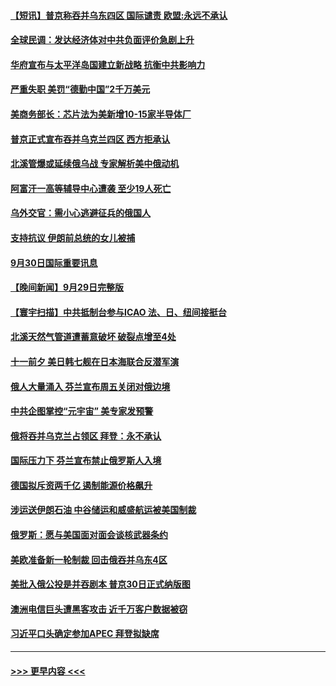 #### [【短讯】普京称吞并乌东四区 国际谴责 欧盟:永远不承认](../pages/prog202/a103540787.md?t=10010250) 
#### [全球民调：发达经济体对中共负面评价急剧上升](../pages/prog202/a103540769.md?t=10010250) 
#### [华府宣布与太平洋岛国建立新战略 抗衡中共影响力](../pages/prog202/a103540680.md?t=10010250) 
#### [严重失职 美罚“德勤中国”2千万美元](../pages/prog202/a103540618.md?t=10010250) 
#### [美商务部长：芯片法为美新增10-15家半导体厂](../pages/prog202/a103540605.md?t=10010250) 
#### [普京正式宣布吞并乌克兰四区 西方拒承认](../pages/prog202/a103540597.md?t=10010250) 
#### [北溪管爆或延续俄乌战 专家解析美中俄动机](../pages/prog202/a103540587.md?t=10010250) 
#### [阿富汗一高等辅导中心遭袭 至少19人死亡](../pages/prog202/a103540499.md?t=10010250) 
#### [乌外交官：需小心逃避征兵的俄国人](../pages/prog202/a103540477.md?t=10010250) 
#### [支持抗议 伊朗前总统的女儿被捕](../pages/prog202/a103540495.md?t=10010250) 
#### [9月30日国际重要讯息](../pages/prog202/a103540480.md?t=10010250) 
#### [【晚间新闻】9月29日完整版](../pages/prog202/a103540302.md?t=10010250) 
#### [【寰宇扫描】中共抵制台参与ICAO 法、日、纽间接挺台](../pages/prog202/a103540344.md?t=10010250) 
#### [北溪天然气管道遭蓄意破坏 破裂点增至4处](../pages/prog202/a103540346.md?t=10010250) 
#### [十一前夕 美日韩七舰在日本海联合反潜军演](../pages/prog202/a103540330.md?t=10010250) 
#### [俄人大量涌入 芬兰宣布周五关闭对俄边境](../pages/prog202/a103540332.md?t=10010250) 
#### [中共企图掌控“元宇宙” 美专家发预警](../pages/prog202/a103540173.md?t=10010250) 
#### [俄将吞并乌克兰占领区 拜登：永不承认](../pages/prog202/a103540134.md?t=10010250) 
#### [国际压力下 芬兰宣布禁止俄罗斯人入境](../pages/prog202/a103540132.md?t=10010250) 
#### [德国拟斥资两千亿 遏制能源价格飙升](../pages/prog202/a103540088.md?t=10010250) 
#### [涉运送伊朗石油 中谷储运和威盛航运被美国制裁](../pages/prog202/a103540020.md?t=10010250) 
#### [俄罗斯：愿与美国面对面会谈核武器条约](../pages/prog202/a103539991.md?t=10010250) 
#### [美欧准备新一轮制裁 回击俄吞并乌东4区](../pages/prog202/a103540010.md?t=10010250) 
#### [美批入俄公投是并吞剧本 普京30日正式纳版图](../pages/prog202/a103539955.md?t=10010250) 
#### [澳洲电信巨头遭黑客攻击 近千万客户数据被窃](../pages/prog202/a103539951.md?t=10010250) 
#### [习近平口头确定参加APEC 拜登拟缺席](../pages/prog202/a103539836.md?t=10010250) 

----
#### [ >>> 更早内容 <<< ](../indexes/prog202-earlier.md)
